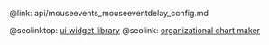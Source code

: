@link: api/mouseevents_mouseeventdelay_config.md

@seolinktop: [ui widget library](https://webix.com)
@seolink: [organizational chart maker](https://webix.com/widget/organogram/)